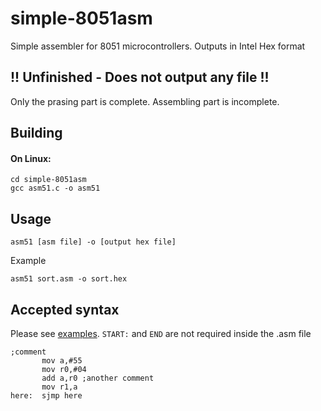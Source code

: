 # simple-8051asm

Simple assembler for 8051 microcontrollers. Outputs in Intel Hex format

## !! Unfinished - Does not output any file !!
Only the prasing part is complete. Assembling part is incomplete.

## Building
#### On Linux:
```
cd simple-8051asm
gcc asm51.c -o asm51
```
## Usage
```
asm51 [asm file] -o [output hex file]
```
Example
```
asm51 sort.asm -o sort.hex
```
## Accepted syntax
Please see [examples](examples/). `START:` and `END` are not required inside the .asm file
```
;comment
       mov a,#55
       mov r0,#04
       add a,r0 ;another comment
       mov r1,a
here:  sjmp here
```
